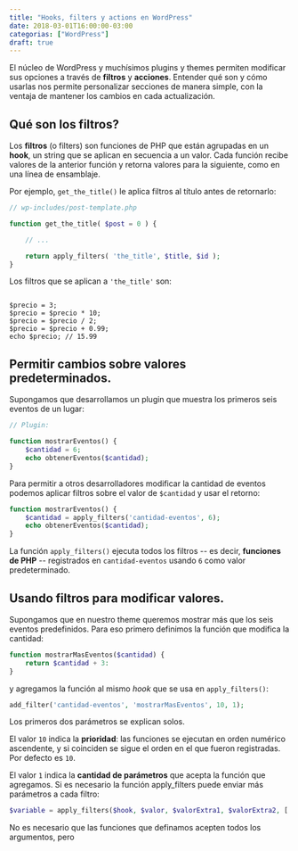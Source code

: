 ```yaml
---
title: "Hooks, filters y actions en WordPress"
date: 2018-03-01T16:00:00-03:00
categorias: ["WordPress"]
draft: true
---
```


El núcleo de WordPress y muchísimos plugins y themes permiten modificar sus opciones a través de **filtros** y **acciones**. Entender qué son y cómo usarlas nos permite personalizar secciones de manera simple, con la ventaja de mantener los cambios en cada actualización.

## Qué son los filtros?
Los **filtros** (o filters) son funciones de PHP que están agrupadas en un **hook**, un string
 que se aplican en secuencia a un valor. Cada función recibe valores de la anterior función y retorna valores para la siguiente, como en una línea de ensamblaje.




Por ejemplo, `get_the_title()` le aplica filtros al título antes de retornarlo:
```php
// wp-includes/post-template.php

function get_the_title( $post = 0 ) {

    // ...

    return apply_filters( 'the_title', $title, $id );
}
```

Los filtros que se aplican a `'the_title'` son:

```
```


```
$precio = 3;
$precio = $precio * 10;
$precio = $precio / 2;
$precio = $precio + 0.99;
echo $precio; // 15.99
```




## Permitir cambios sobre valores predeterminados.

Supongamos que desarrollamos un plugin que muestra los primeros seis eventos de un lugar:

```php
// Plugin: 

function mostrarEventos() {
    $cantidad = 6;
    echo obtenerEventos($cantidad);
}
```

Para permitir a otros desarrolladores modificar la cantidad de eventos podemos aplicar filtros sobre el valor de `$cantidad` y usar el retorno:

```php
function mostrarEventos() {
    $cantidad = apply_filters('cantidad-eventos', 6);
    echo obtenerEventos($cantidad);
}
```

La función `apply_filters()` ejecuta todos los filtros -- es decir, **funciones de PHP** -- registrados en `cantidad-eventos` usando `6` como valor predeterminado.

## Usando filtros para modificar valores.

Supongamos que en nuestro theme queremos mostrar más que los seis eventos predefinidos. Para eso primero definimos la función que modifica la cantidad:

```php
function mostrarMasEventos($cantidad) {
    return $cantidad + 3:
}
```

y agregamos la función al mismo *hook* que se usa en `apply_filters()`:

```php
add_filter('cantidad-eventos', 'mostrarMasEventos', 10, 1);
```

Los primeros dos parámetros se explican solos.

El valor `10` indica la **prioridad**: las funciones se ejecutan en orden numérico ascendente, y si coinciden se sigue el orden en el que fueron registradas. Por defecto es `10`.

El valor `1` indica la **cantidad de parámetros** que acepta la función que agregamos. Si es necesario la función apply_filters puede enviar más parámetros a cada filtro:

```php
$variable = apply_filters($hook, $valor, $valorExtra1, $valorExtra2, [...]);
```

No es necesario que las funciones que definamos acepten todos los argumentos, pero 
